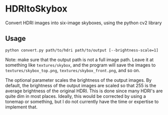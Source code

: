 # HDRItoSkybox

Convert HDRI images into six-image skyboxes, using the python cv2 library

## Usage

`python convert.py path/to/hdri path/to/output [--brightness-scale=1]`

Note: make sure that the output path is not a full image path. Leave it at something like `textures/skybox`, and the program will save the images to `textures/skybox_top.png`, `textures/skybox_front.png`, and so on.

The optional parameter scales the brightness of the output images. By default, the brightness of the output images are scaled so that 255 is the average brightness of the original HDRI. This is done since many HDRI's are quite dim in most places. Ideally, this would be corrected by using a tonemap or something, but I do not currently have the time or expertise to implement that.